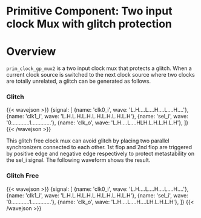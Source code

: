 # Primitive Component: Two input clock Mux with glitch protection

# Overview
`prim_clock_gp_mux2` is a two input clock mux that protects a glitch. When a current clock source is switched to the next clock source where two clocks are totally unrelated, a glitch can be generated as follows.

### Glitch
{{< wavejson >}}
{signal: [
  {name: 'clk0_i',           wave: 'L.H....L....H....L....H....'},
  {name: 'clk1_i',           wave: 'L.H.L.H.L.H.L.H.L.H.L.H.L.H'},
  {name: 'sel_i',            wave: '0............1.............'},
  {name: 'clk_o',            wave: 'L.H....L....HLH.L.H.L.H.L.H'},
 ]}
{{< /wavejson >}}

This glitch free clock mux can avoid glitch by placing two parallel synchronizers connected to each other. 1st flop and 2nd flop are triggered by positive edge and negative edge respectively to protect metastability on the sel_i signal. The following waveform shows the result.

### Glitch Free
{{< wavejson >}}
{signal: [
  {name: 'clk0_i',           wave: 'L.H....L....H....L....H....'},
  {name: 'clk1_i',           wave: 'L.H.L.H.L.H.L.H.L.H.L.H.L.H'},
  {name: 'sel_i',            wave: '0............1.............'},
  {name: 'clk_o',            wave: 'L.H....L....H....LH.L.H.L.H'},
 ]}
{{< /wavejson >}}
